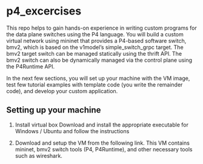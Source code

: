 # p4_excercises
This repo helps to gain hands-on experience in writing custom programs for the data
plane switches using the P4 language. You will build a custom virtual network using mininet that
provides a P4-based software switch, bmv2, which is based on the v1model’s
simple_switch_grpc target. The bmv2 target switch can be managed statically using the thrift
API. The bmv2 switch can also be dynamically managed via the control plane using the
P4Runtime API.

In the next few sections, you will set up your machine with the VM image, test few tutorial
examples with template code (you write the remainder code), and develop your custom
application.
## Setting up your machine
1. Install virtual box
Download and install the appropriate executable for Windows / Ubuntu and follow
the instructions

2. Download and setup the VM from the following link. This VM contains mininet, bmv2
switch tools (P4, P4Runtime), and other necessary tools such as wireshark.
